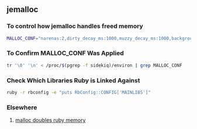 ## jemalloc


### To control how jemalloc handles freed memory
```bash
MALLOC_CONF="narenas:2,dirty_decay_ms:1000,muzzy_decay_ms:1000,background_thread:true"
```

### To Confirm MALLOC_CONF Was Applied

```bash
tr '\0' '\n' < /proc/$(pgrep -f sidekiq)/environ | grep MALLOC_CONF
```

### Check Which Libraries Ruby is Linked Against
```bash
ruby -r rbconfig -e "puts RbConfig::CONFIG['MAINLIBS']"
```

### Elsewhere
1. [malloc doubles ruby memory](https://www.speedshop.co/2017/12/04/malloc-doubles-ruby-memory.html)
